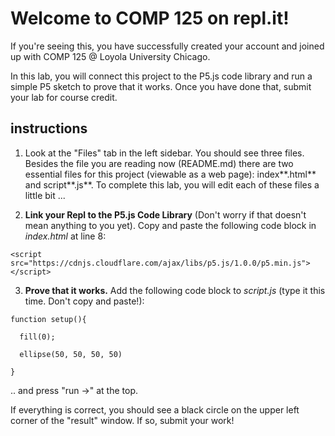 # Welcome to COMP 125 on repl.it!
If you're seeing this, you have successfully created your account and joined up with COMP 125 @ Loyola University Chicago.

In this lab, you will connect this project to the P5.js code library and run a simple P5 sketch to prove that it works. Once you have done that, submit your lab for course credit.

## instructions

1) Look at the "Files" tab in the left sidebar. You should see three files. Besides the file you are reading now (README.md) there are two essential files for this project (viewable as a web page): index**.html** and script**.js**. To complete this lab, you will edit each of these files a little bit ...

2) **Link your Repl to the P5.js Code Library** (Don't worry if that doesn't mean anything to you yet). Copy and paste the following code block in _index.html_ at line 8:

`<script src="https://cdnjs.cloudflare.com/ajax/libs/p5.js/1.0.0/p5.min.js"></script>`

3) **Prove that it works.** Add the following code block to _script.js_ (type it this time. Don't copy and paste!):

```
function setup(){
```

```
  fill(0);
```

```
  ellipse(50, 50, 50, 50)
```

```
}
```

.. and press "run ->" at the top.

If everything is correct, you should see a black circle on the upper left corner of the "result" window. If so, submit your work!

